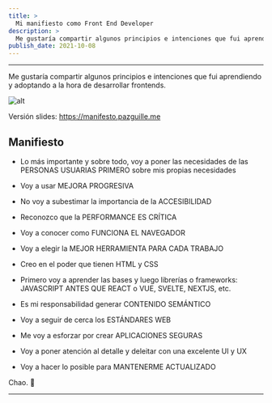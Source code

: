 ```yaml
---
title: >
  Mi manifiesto como Front End Developer
description: >
  Me gustaría compartir algunos principios e intenciones que fui aprendiendo y adoptando a la hora de desarrollar frontends.
publish_date: 2021-10-08
---
```


---

Me gustaría compartir algunos principios e intenciones que fui aprendiendo y adoptando a la hora de desarrollar frontends.

![alt](../assets/manifiesto.jpg)

Versión slides: https://manifesto.pazguille.me

## Manifiesto

- Lo más importante y sobre todo, voy a poner las necesidades de las PERSONAS USUARIAS PRIMERO sobre mis propias necesidades

- Voy a usar MEJORA PROGRESIVA

- No voy a subestimar la importancia de la ACCESIBILIDAD

- Reconozco que la PERFORMANCE ES CRÍTICA

- Voy a conocer como FUNCIONA EL NAVEGADOR

- Voy a elegir la MEJOR HERRAMIENTA PARA CADA TRABAJO

- Creo en el poder que tienen HTML y CSS

- Primero voy a aprender las bases y luego librerías o frameworks: JAVASCRIPT ANTES QUE REACT o VUE, SVELTE, NEXTJS, etc.

- Es mi responsabilidad generar CONTENIDO SEMÁNTICO

- Voy a seguir de cerca los ESTÁNDARES WEB

- Me voy a esforzar por crear APLICACIONES SEGURAS

- Voy a poner atención al detalle y deleitar con una excelente UI y UX

- Voy a hacer lo posible para MANTENERME ACTUALIZADO

Chao. 🚀

---
